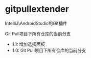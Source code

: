 # gitpullextender
IntelliJ\AndroidStudio的Git插件

Git Pull项目下所有仓库的当前分支

<ul>
    <li>1.1:
         增加选择面板</li>
    <li>1.0:
         Git Pull项目下所有仓库的当前分支</li>
</ul>
